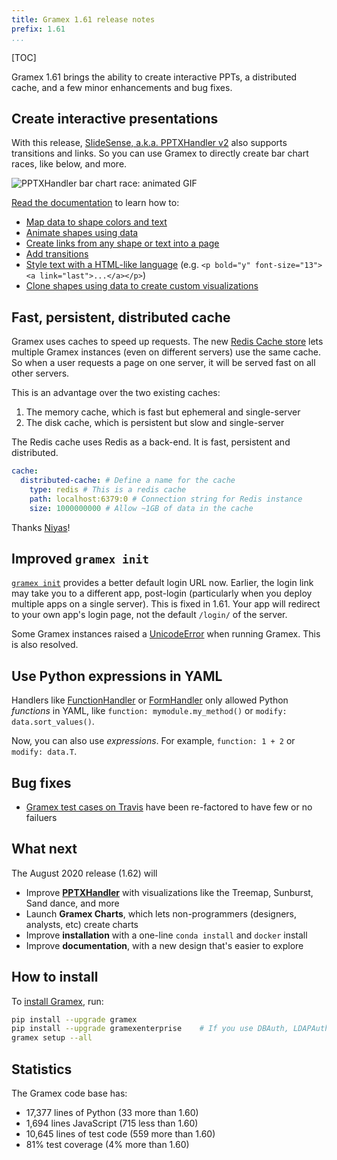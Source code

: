 ```yaml
---
title: Gramex 1.61 release notes
prefix: 1.61
...
```


[TOC]

Gramex 1.61 brings the ability to create interactive PPTs, a distributed cache, and a few minor
enhancements and bug fixes.

## Create interactive presentations

With this release, [SlideSense, a.k.a. PPTXHandler v2](../../pptxhandler/) also supports
transitions and links. So you can use Gramex to directly create bar chart races, like below, and
more.

![PPTXHandler bar chart race: animated GIF](../../pptxhandler/copy-slide/output.gif)

[Read the documentation](../../pptxhandler/) to learn how to:

- [Map data to shape colors and text](../../pptxhandler/entrepreneurship/)
- [Animate shapes using data](../../pptxhandler/death/)
- [Create links from any shape or text into a page](../..//pptxhandler/link/)
- [Add transitions](../../pptxhandler/transition/)
- [Style text with a HTML-like language](../../pptxhandler/text-format/) (e.g. `<p bold="y" font-size="13"><a link="last">...</a></p>`)
- [Clone shapes using data to create custom visualizations](../../pptxhandler/clone-shape/)

## Fast, persistent, distributed cache

Gramex uses caches to speed up requests. The new [Redis Cache store](../../cache/#cache-stores)
lets multiple Gramex instances (even on different servers) use the same cache. So when a user
requests a page on one server, it will be served fast on all other servers.

This is an advantage over the two existing caches:

1. The memory cache, which is fast but ephemeral and single-server
2. The disk cache, which is persistent but slow and single-server

The Redis cache uses Redis as a back-end. It is fast, persistent and distributed.

```yaml
cache:
  distributed-cache: # Define a name for the cache
    type: redis # This is a redis cache
    path: localhost:6379:0 # Connection string for Redis instance
    size: 1000000000 # Allow ~1GB of data in the cache
```

Thanks [Niyas](@https://github.com/mniyas)!

## Improved `gramex init`

[`gramex init`](../../init/) provides a better default login URL now. Earlier, the login link may
take you to a different app, post-login (particularly when you deploy multiple apps on a single
server). This is fixed in 1.61. Your app will redirect to your own app's login page, not the
default `/login/` of the server.

Some Gramex instances raised a [UnicodeError](https://github.com/gramener/gramex/issues/142) when
running Gramex. This is also resolved.

## Use Python expressions in YAML

Handlers like [FunctionHandler](../../functionhandler/) or [FormHandler](../../formhandler/) only allowed Python _functions_ in YAML, like `function: mymodule.my_method()` or `modify: data.sort_values()`.

Now, you can also use _expressions_. For example, `function: 1 + 2` or `modify: data.T`.

## Bug fixes

- [Gramex test cases on Travis](https://travis-ci.com/github/gramener/gramex/builds) have been
  re-factored to have few or no failuers

## What next

The August 2020 release (1.62) will

- Improve [**PPTXHandler**](../../pptxhandler/) with visualizations like the Treemap, Sunburst, Sand dance, and more
- Launch **Gramex Charts**, which lets non-programmers (designers, analysts, etc) create charts
- Improve **installation** with a one-line `conda install` and `docker` install
- Improve **documentation**, with a new design that's easier to explore

## How to install

To [install Gramex](../../install/), run:

```bash
pip install --upgrade gramex
pip install --upgrade gramexenterprise    # If you use DBAuth, LDAPAuth, etc.
gramex setup --all
```

## Statistics

The Gramex code base has:

- 17,377 lines of Python (33 more than 1.60)
- 1,694 lines JavaScript (715 less than 1.60)
- 10,645 lines of test code (559 more than 1.60)
- 81% test coverage (4% more than 1.60)
